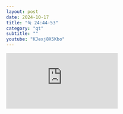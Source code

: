 ```yaml
---
layout: post
date: 2024-10-17
title: "눅 24:44-53"
category: "qt"
subtitle: ""
youtube: "KJexj8X5Kbo"
---
```


<div class="youtube margin-large">
    <iframe src="https://www.youtube.com/embed/KJexj8X5Kbo" title="YouTube video player" frameborder="0" allow="accelerometer; autoplay; clipboard-write; encrypted-media; gyroscope; picture-in-picture; web-share" allowfullscreen></iframe>
</div>

